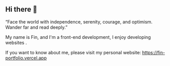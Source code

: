 ## Hi there 👋

“Face the world with independence, serenity, courage, and optimism. Wander far and read deeply.”

My name is Fin, and I'm a front-end development, I enjoy developing websites .

If you want to know about me, please visit my personal website: https://fin-portfolio.vercel.app

<!--
**sunyangy/sunyangy** is a ✨ _special_ ✨ repository because its `README.md` (this file) appears on your GitHub profile.

Here are some ideas to get you started:

- 🔭 I’m currently working on ...
- 🌱 I’m currently learning ...
- 👯 I’m looking to collaborate on ...
- 🤔 I’m looking for help with ...
- 💬 Ask me about ...
- 📫 How to reach me: ...
- 😄 Pronouns: ...
- ⚡ Fun fact: ...
-->
